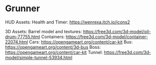 # Grunner

HUD Assets:
Health and Timer: https://wenrexa.itch.io/icons2

3D Assets:
Barrel model and textures: https://free3d.com/3d-model/oil-drum-77755.html
Containers: https://free3d.com/3d-model/container-22074.html
Cars: https://opengameart.org/content/car-kit
Bus: https://opengameart.org/content/3d-bus
Boss: https://opengameart.org/content/car-kit
Tunnel: https://free3d.com/3d-model/simple-tunnel-53934.html